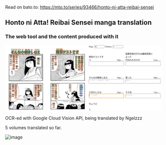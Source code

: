 Read on bato.to: https://mto.to/series/93466/honto-ni-atta-reibai-sensei

## Honto ni Atta! Reibai Sensei manga translation
### The web tool and the content produced with it

![](./docs/screenshot.png)

OCR-ed with Google Cloud Vision API, being translated by Ngelzzz

5 volumes translated so far.

![image](https://user-images.githubusercontent.com/5202330/154653536-3058df6b-34ac-4024-92d3-ca26bae0157e.png)
